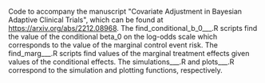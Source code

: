 Code to accompany the manuscript "Covariate Adjustment in Bayesian Adaptive Clinical Trials",
which can be found at https://arxiv.org/abs/2212.08968.
The find_conditional_b_0___.R scripts find the value of the conditional beta_0 on the log-odds scale which
corresponds to the value of the marginal control event risk.
The find_marg___.R scripts find values of the marginal treatment effects given values of 
the conditional effects.
The simulations___.R and plots___.R correspond to the simulation and plotting functions, respectively.
